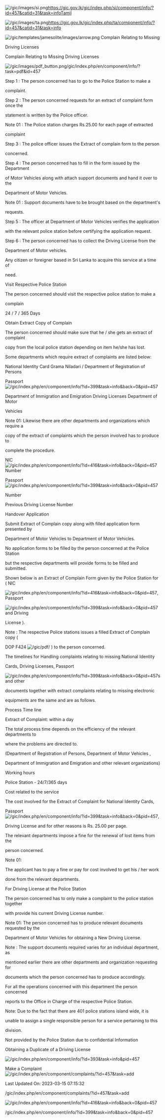 <!-- Source: https://gic.gov.lk/gic/index.php/en/component/info/?id=457&catid=31&task=info -->

![/gic/images/si.png](/gic/images/si.png)https://gic.gov.lk/gic/index.php/si/component/info/?id=457&catid=31&task=infoTamil

![/gic/images/ta.png](/gic/images/ta.png)https://gic.gov.lk/gic/index.php/ta/component/info/?id=457&catid=31&task=info

![/gic/templates/jamesolite/images/arrow.png](/gic/templates/jamesolite/images/arrow.png) Complain Relating to Missing

Driving Licenses

Complain Relating to Missing Driving Licenses

![/gic/images/pdf_button.png](/gic/images/pdf_button.png)/gic/index.php/en/component/info/?task=pdf&id=457

Step 1 : The person concerned has to go to the Police Station to make a

complaint.

Step 2 : The person concerned requests for an extract of complaint form once the

statement is written by the Police officer.

Note 01 : The Police station charges Rs.25.00 for each page of extracted

complaint

Step 3 : The police officer issues the Extract of complain form to the person

concerned.

Step 4 : The person concerned has to fill in the form issued by the Department

of Motor Vehicles along with attach support documents and hand it over to the

Department of Motor Vehicles.

Note 01 : Support documents have to be brought based on the department's

requests.

Step 5 : The officer at Department of Motor Vehicles verifies the application

with the relevant police station before certifying the application request.

Step 6 : The person concerned has to collect the Driving License from the

Department of Motor vehicles.

Any citizen or foreigner based in Sri Lanka to acquire this service at a time of

need.

Visit Respective Police Station

The person concerned should visit the respective police station to make a

complain

24 / 7 / 365 Days

Obtain Extract Copy of Complain

The person concerned should make sure that he / she gets an extract of complaint

copy from the local police station depending on item he/she has lost.

Some departments which require extract of complaints are listed below:

National Identity Card Grama Niladari / Department of Registration of Persons

Passport ![/gic/index.php/en/component/info/?id=399&task=info&back=0&pid=457](/gic/index.php/en/component/info/?id=399&task=info&back=0&pid=457)

Department of Immigration and Emigration Driving Licenses Department of Motor

Vehicles

Note 01: Likewise there are other departments and organizations which require a

copy of the extract of complaints which the person involved has to produce to

complete the procedure.

NIC ![/gic/index.php/en/component/info/?id=416&task=info&back=0&pid=457](/gic/index.php/en/component/info/?id=416&task=info&back=0&pid=457) Number

Passport ![/gic/index.php/en/component/info/?id=399&task=info&back=0&pid=457](/gic/index.php/en/component/info/?id=399&task=info&back=0&pid=457)

Number

Previous Driving License Number

Handover Application

Submit Extract of Complain copy along with filled application form presented by

Department of Motor Vehicles to Department of Motor Vehicles.

No application forms to be filled by the person concerned at the Police Station

but the respective departments will provide forms to be filled and submitted.

Shown below is an Extract of Complain Form given by the Police Station for ( NIC

![/gic/index.php/en/component/info/?id=416&task=info&back=0&pid=457](/gic/index.php/en/component/info/?id=416&task=info&back=0&pid=457), Passport

![/gic/index.php/en/component/info/?id=399&task=info&back=0&pid=457](/gic/index.php/en/component/info/?id=399&task=info&back=0&pid=457) and Driving

License ).

Note : The respective Police stations issues a filled Extract of Complain copy (

DOP F424 ![/gic/pdf/](/gic/pdf/) ) to the person concerned.

The timelines for Handling complaints relating to missing National Identity

Cards, Driving Licenses, Passport

![/gic/index.php/en/component/info/?id=399&task=info&back=0&pid=457](/gic/index.php/en/component/info/?id=399&task=info&back=0&pid=457)s and other

documents together with extract complaints relating to missing electronic

equipments are the same and are as follows.

Process Time line

Extract of Complaint: within a day

The total process time depends on the efficiency of the relevant departments to

where the problems are directed to.

(Department of Registration of Persons, Department of Motor Vehicles ,

Department of Immigration and Emigration and other relevant organizations)

Working hours

Police Station - 24/7/365 days

Cost related to the service

The cost involved for the Extract of Complaint for National Identity Cards,

Passport ![/gic/index.php/en/component/info/?id=399&task=info&back=0&pid=457](/gic/index.php/en/component/info/?id=399&task=info&back=0&pid=457),

Driving License and for other reasons is Rs. 25.00 per page.

The relevant departments impose a fine for the renewal of lost items from the

person concerned.

Note 01:

The applicant has to pay a fine or pay for cost involved to get his / her work

done from the relevant departments.

For Driving License at the Police Station

The person concerned has to only make a complaint to the police station together

with provide his current Driving License number.

Note 01: The person concerned has to produce relevant documents requested by the

Department of Motor Vehicles for obtaining a New Driving License.

Note : The support documents required varies for an individual department, as

mentioned earlier there are other departments and organization requesting for

documents which the person concerned has to produce accordingly.

For all the operations concerned with this department the person concerned

reports to the Office in Charge of the respective Police Station.

Note: Due to the fact that there are 401 police stations island wide, it is

unable to assign a single responsible person for a service pertaining to this

division.

Not provided by the Police Station due to confidential Information

Obtaining a Duplicate of a Driving License

![/gic/index.php/en/component/info/?id=393&task=info&pid=457](/gic/index.php/en/component/info/?id=393&task=info&pid=457)

Make a Complaint ![/gic/index.php/en/component/complaints/?id=457&task=add](/gic/index.php/en/component/complaints/?id=457&task=add)

Last Updated On: 2023-03-15 07:15:32

/gic/index.php/en/component/complaints/?id=457&task=add

![/gic/index.php/en/component/info/?id=416&task=info&back=0&pid=457](/gic/index.php/en/component/info/?id=416&task=info&back=0&pid=457)

/gic/index.php/en/component/info/?id=399&task=info&back=0&pid=457